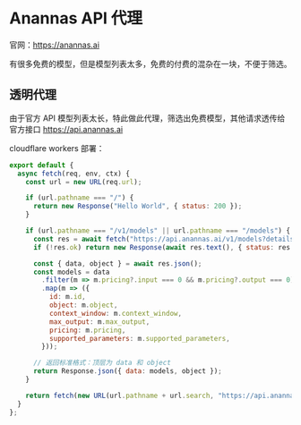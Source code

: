 # Anannas API 代理

官网：https://anannas.ai

有很多免费的模型，但是模型列表太多，免费的付费的混杂在一块，不便于筛选。

## 透明代理

由于官方 API 模型列表太长，特此做此代理，筛选出免费模型，其他请求透传给官方接口 https://api.anannas.ai

cloudflare workers 部署：

```js
export default {
  async fetch(req, env, ctx) {
    const url = new URL(req.url);

    if (url.pathname === "/") {
      return new Response("Hello World", { status: 200 });
    }

    if (url.pathname === "/v1/models" || url.pathname === "/models") {
      const res = await fetch("https://api.anannas.ai/v1/models?details=true");
      if (!res.ok) return new Response(await res.text(), { status: res.status });

      const { data, object } = await res.json();
      const models = data
        .filter(m => m.pricing?.input === 0 && m.pricing?.output === 0)
        .map(m => ({
          id: m.id,
          object: m.object,
          context_window: m.context_window,
          max_output: m.max_output,
          pricing: m.pricing,
          supported_parameters: m.supported_parameters,
        }));

      // 返回标准格式：顶层为 data 和 object
      return Response.json({ data: models, object });
    }

    return fetch(new URL(url.pathname + url.search, "https://api.anannas.ai"), req);
  }
};
```